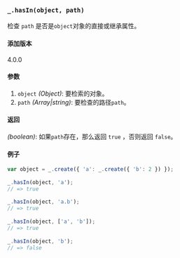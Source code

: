 ### `_.hasIn(object, path)`[​](#_hasinobject-path "_hasinobject-path的直接链接")

检查 `path` 是否是`object`对象的直接或继承属性。

#### 添加版本

4.0.0

#### 参数

1.  `object` _(Object)_: 要检索的对象。
2.  `path` _(Array|string)_: 要检查的路径`path`。

#### 返回

_(boolean)_: 如果`path`存在，那么返回 `true` ，否则返回 `false`。

#### 例子

```js
var object = _.create({ 'a': _.create({ 'b': 2 }) });
 
_.hasIn(object, 'a');
// => true
 
_.hasIn(object, 'a.b');
// => true
 
_.hasIn(object, ['a', 'b']);
// => true
 
_.hasIn(object, 'b');
// => false

```